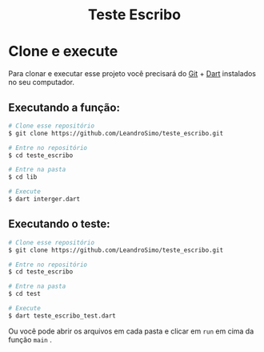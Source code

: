 <h1 align="center">
Teste Escribo
</h1>

# Clone e execute

Para clonar e executar esse projeto você precisará do [Git][git] + [Dart][dart] instalados no seu computador.

## Executando a função:

```bash
# Clone esse repositório
$ git clone https://github.com/LeandroSimo/teste_escribo.git

# Entre no repositório
$ cd teste_escribo

# Entre na pasta
$ cd lib

# Execute
$ dart interger.dart

```

## Executando o teste:

```bash
# Clone esse repositório
$ git clone https://github.com/LeandroSimo/teste_escribo.git

# Entre no repositório
$ cd teste_escribo

# Entre na pasta
$ cd test

# Execute
$ dart teste_escribo_test.dart

```

Ou você pode abrir os arquivos em cada pasta e clicar em `run` em cima da função `main` .

[git]: https://git-scm.com
[dart]: https://dart.dev/

